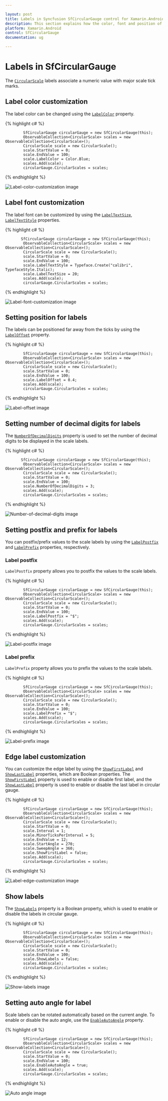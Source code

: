 ```yaml
---

layout: post
title: Labels in Syncfusion SfCircularGauge control for Xamarin.Android 
description: This section explains how the color, font and position of the labels in linear gauge scales can be applied and customized.
platform: Xamarin.Android
control: SfCircularGauge
documentation: ug

---
```


# Labels in SfCircularGauge

The [`CircularScale`](https://help.syncfusion.com/cr/cref_files/xamarin-android/Syncfusion.SfGauge.Android~Com.Syncfusion.Gauges.SfCircularGauge.CircularScale.html) labels associate a numeric value with major scale tick marks.

## Label color customization

The label color can be changed using the [`LabelColor`](https://help.syncfusion.com/cr/cref_files/xamarin-android/Syncfusion.SfGauge.Android~Com.Syncfusion.Gauges.SfCircularGauge.CircularScale~LabelColor.html) property.

{% highlight c# %}

            SfCircularGauge circularGauge = new SfCircularGauge(this);
            ObservableCollection<CircularScale> scales = new ObservableCollection<CircularScale>();
            CircularScale scale = new CircularScale();
            scale.StartValue = 0;
            scale.EndValue = 100;
            scale.LabelColor = Color.Blue;
            scales.Add(scale);
            circularGauge.CircularScales = scales;
    
{% endhighlight %}

![Label-color-customization image](labels_images/label-color-customization.png)

## Label font customization

The label font can be customized by using the [`LabelTextSize`](https://help.syncfusion.com/cr/cref_files/xamarin-android/Syncfusion.SfGauge.Android~Com.Syncfusion.Gauges.SfCircularGauge.CircularScale~LabelTextSize.html), [`LabelTextStyle`](https://help.syncfusion.com/cr/cref_files/xamarin-android/Syncfusion.SfGauge.Android~Com.Syncfusion.Gauges.SfCircularGauge.CircularScale~LabelTextStyle.html) properties. 

{% highlight c# %}

           SfCircularGauge circularGauge = new SfCircularGauge(this);
            ObservableCollection<CircularScale> scales = new ObservableCollection<CircularScale>();
            CircularScale scale = new CircularScale();
            scale.StartValue = 0;
            scale.EndValue = 100;
            scale.LabelTextStyle = Typeface.Create("calibri", TypefaceStyle.Italic);
            scale.LabelTextSize = 20;
            scales.Add(scale);
            circularGauge.CircularScales = scales; 
    
{% endhighlight %}

![Label-font-customization image](labels_images/label-font-customization.png)

## Setting position for labels

The labels can be positioned far away from the ticks by using the [`LabelOffset`](https://help.syncfusion.com/cr/cref_files/xamarin-android/Syncfusion.SfGauge.Android~Com.Syncfusion.Gauges.SfCircularGauge.CircularScale~LabelOffset.html) property.

{% highlight c# %}

            SfCircularGauge circularGauge = new SfCircularGauge(this);
            ObservableCollection<CircularScale> scales = new ObservableCollection<CircularScale>();
            CircularScale scale = new CircularScale();
            scale.StartValue = 0;
            scale.EndValue = 100;
            scale.LabelOffset = 0.4;
            scales.Add(scale);
            circularGauge.CircularScales = scales;
    
{% endhighlight %}

![Label-offset image](labels_images/label-offset.png)

## Setting number of decimal digits for labels

The [`NumberOfDecimalDigits`](https://help.syncfusion.com/cr/cref_files/xamarin-android/Syncfusion.SfGauge.Android~Com.Syncfusion.Gauges.SfCircularGauge.CircularScale~NumberOfDecimalDigits.html) property is used to set the number of decimal digits to be displayed in the scale labels.

{% highlight c# %}

           SfCircularGauge circularGauge = new SfCircularGauge(this);
            ObservableCollection<CircularScale> scales = new ObservableCollection<CircularScale>();
            CircularScale scale = new CircularScale();
            scale.StartValue = 0;
            scale.EndValue = 100;
            scale.NumberOfDecimalDigits = 3;
            scales.Add(scale);
            circularGauge.CircularScales = scales;
    
{% endhighlight %}

![Number-of-decimal-digits image](labels_images/number-of-decimal-digits.png)

## Setting postfix and prefix for labels

You can postfix/prefix values to the scale labels by using the [`LabelPostfix`](https://help.syncfusion.com/cr/cref_files/xamarin-android/Syncfusion.SfGauge.Android~Com.Syncfusion.Gauges.SfCircularGauge.CircularScale~LabelPostfix.html) and [`LabelPrefix`](https://help.syncfusion.com/cr/cref_files/xamarin-android/Syncfusion.SfGauge.Android~Com.Syncfusion.Gauges.SfCircularGauge.CircularScale~LabelPrefix.html) properties, respectively.

### Label postfix

`LabelPostfix` property allows you to postfix the values to the scale labels.

{% highlight c# %}

            SfCircularGauge circularGauge = new SfCircularGauge(this);
            ObservableCollection<CircularScale> scales = new ObservableCollection<CircularScale>();
            CircularScale scale = new CircularScale();
            scale.StartValue = 0;
            scale.EndValue = 100;
            scale.LabelPostfix = "$";
            scales.Add(scale);
            circularGauge.CircularScales = scales; 
    
{% endhighlight %}

![Label-postfix image](labels_images/label-postfix.png)

### Label prefix

`LabelPrefix` property allows you to prefix the values to the scale labels.

{% highlight c# %}

            SfCircularGauge circularGauge = new SfCircularGauge(this);
            ObservableCollection<CircularScale> scales = new ObservableCollection<CircularScale>();
            CircularScale scale = new CircularScale();
            scale.StartValue = 0;
            scale.EndValue = 100;
            scale.LabelPrefix = "$";
            scales.Add(scale);
            circularGauge.CircularScales = scales;
    
{% endhighlight %}

![Label-prefix image](labels_images/label-prefix.png)

## Edge label customization

You can customize the edge label by using the [`ShowFirstLabel`](https://help.syncfusion.com/cr/cref_files/xamarin-android/Syncfusion.SfGauge.Android~Com.Syncfusion.Gauges.SfCircularGauge.CircularScale~ShowFirstLabel.html) and [`ShowLastLabel`](https://help.syncfusion.com/cr/cref_files/xamarin-android/Syncfusion.SfGauge.Android~Com.Syncfusion.Gauges.SfCircularGauge.CircularScale~ShowLastLabel.html) properties, which are Boolean properties. The [`ShowFirstLabel`](https://help.syncfusion.com/cr/cref_files/xamarin-android/Syncfusion.SfGauge.Android~Com.Syncfusion.Gauges.SfCircularGauge.CircularScale~ShowFirstLabel.html) property is used to enable or disable first label, and the [`ShowLastLabel`](https://help.syncfusion.com/cr/cref_files/xamarin-android/Syncfusion.SfGauge.Android~Com.Syncfusion.Gauges.SfCircularGauge.CircularScale~ShowLastLabel.html) property is used to enable or disable the last label in circular gauge.

{% highlight c# %}

            SfCircularGauge circularGauge = new SfCircularGauge(this);
            ObservableCollection<CircularScale> scales = new ObservableCollection<CircularScale>();
            CircularScale scale = new CircularScale();
            scale.StartValue = 0;
            scale.Interval = 1;
            scale.MinorTicksPerInterval = 5;
            scale.EndValue = 12;
            scale.StartAngle = 270;
            scale.SweepAngle = 360;
            scale.ShowFirstLabel = false;
            scales.Add(scale);
            circularGauge.CircularScales = scales;
    
{% endhighlight %}

![Label-edge-customization image](labels_images/label-edge-customization.png)

## Show labels

The [`ShowLabels`](https://help.syncfusion.com/cr/cref_files/xamarin-android/Syncfusion.SfGauge.Android~Com.Syncfusion.Gauges.SfCircularGauge.CircularScale~ShowLabels.html) property is a Boolean property, which is used to enable or disable the labels in circular gauge.

{% highlight c# %}

            SfCircularGauge circularGauge = new SfCircularGauge(this);
            ObservableCollection<CircularScale> scales = new ObservableCollection<CircularScale>();
            CircularScale scale = new CircularScale();
            scale.StartValue = 0;
            scale.EndValue = 100;
            scale.ShowLabels = false;
            scales.Add(scale);
            circularGauge.CircularScales = scales;
    
{% endhighlight %}

![Show-labels image](labels_images/show-labels.png)

## Setting auto angle for label

Scale labels can be rotated automatically based on the current angle. To enable or disable the auto angle, use the [`EnableAutoAngle`](https://help.syncfusion.com/cr/cref_files/xamarin-android/Syncfusion.SfGauge.Android~Com.Syncfusion.Gauges.SfCircularGauge.CircularScale~EnableAutoAngle.html) property.

{% highlight c# %}

            SfCircularGauge circularGauge = new SfCircularGauge(this);
            ObservableCollection<CircularScale> scales = new ObservableCollection<CircularScale>();
            CircularScale scale = new CircularScale();
            scale.StartValue = 0;
            scale.EndValue = 100;
            scale.EnableAutoAngle = true;
            scales.Add(scale);
            circularGauge.CircularScales = scales;  
    
{% endhighlight %}

![Auto angle image](labels_images/auto-angle.png)

